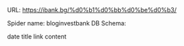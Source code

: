 URL: https://ibank.bg/%d0%b1%d0%bb%d0%be%d0%b3/

Spider name: bloginvestbank
DB Schema:

date
title
link
content
